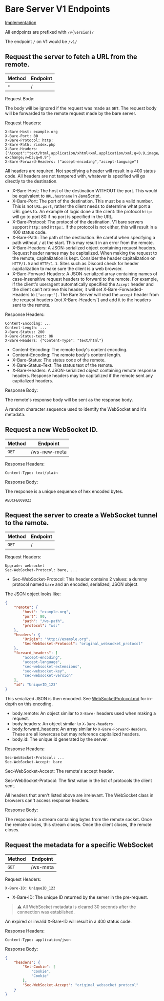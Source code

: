# Bare Server V1 Endpoints

[Implementation](https://github.com/tomphttp/bare-server-node/blob/master/V1.mjs)

All endpoints are prefixed with `/v{version}/`

The endpoint `/` on V1 would be `/v1/`

## Request the server to fetch a URL from the remote.

| Method | Endpoint   |
| ------ | ---------- |
| `*`    | /       |

Request Body:

The body will be ignored if the request was made as `GET`. The request body will be forwarded to the remote request made by the bare server.

Request Headers:

```
X-Bare-Host: example.org
X-Bare-Port: 80
X-Bare-Protocol: http:
X-Bare-Path: /index.php
X-Bare-Headers: {"Accept":"text/html,application/xhtml+xml,application/xml;q=0.9,image/webp,image/apng,*/*;q=0.8,application/signed-exchange;v=b3;q=0.9"}
X-Bare-Forward-Headers: ["accept-encoding","accept-language"]
```

All headers are required. Not specifying a header will result in a 400 status code. All headers are not tampered with, whatever is specified will go directly to the destination.

- X-Bare-Host: The host of the destination WITHOUT the port. This would be equivalent to `URL.hostname` in JavaScript.
- X-Bare-Port: The port of the destination. This must be a valid number. This is not `URL.port`, rather the client needs to determine what port a URL goes to. An example of logic done a the client: the protocol `http:` will go to port 80 if no port is specified in the URL.
- X-Bare-Protocol: The protocol of the destination. V1 bare servers support `http:` and `https:`. If the protocol is not either, this will result in a 400 status code.
- X-Bare-Path: The path of the destination. Be careful when specifying a path without `/` at the start. This may result in an error from the remote.
- X-Bare-Headers: A JSON-serialized object containing request headers. Request header names may be capitalized. When making the request to the remote, capitalization is kept. Consider the header capitalization on `HTTP/1.0` and `HTTP/1.1`. Sites such as Discord check for header capitalization to make sure the client is a web browser.
- X-Bare-Forward-Headers: A JSON-serialized array containing names of case-insensitive request headers to forward to the remote. For example, if the client's useragent automatically specified the `Accept` header and the client can't retrieve this header, it will set X-Bare-Forwarded-Headers to `["accept"]`. The Bare Server will read the `accept` header from the request headers (not X-Bare-Headers`) and add it to the headers sent to the remote.

Response Headers:

```
Content-Encoding: ...
Content-Length: ...
X-Bare-Status: 200
X-Bare-Status-text: OK
X-Bare-Headers: {"Content-Type": "text/html"}
```

- Content-Encoding: The remote body's content encoding.
- Content-Encoding: The remote body's content length.
- X-Bare-Status: The status code of the remote.
- X-Bare-Status-Text: The status text of the remote.
- X-Bare-Headers: A JSON-serialized object containing remote response headers. Response headers may be capitalized if the remote sent any capitalized headers.

Response Body:

The remote's response body will be sent as the response body.

A random character sequence used to identify the WebSocket and it's metadata. 

## Request a new WebSocket ID.

| Method | Endpoint     |
| ------ | ------------ |
| `GET`  | /ws-new-meta |

Response Headers:

```
Content-Type: text/plain
```

Response Body:

The response is a unique sequence of hex encoded bytes.

```
ABDCFE009023
```

## Request the server to create a WebSocket tunnel to the remote.

| Method | Endpoint  |
| ------ | --------- |
| `GET`  | /         |

Request Headers:

```
Upgrade: websocket
Sec-WebSocket-Protocol: bare, ...
```

- Sec-WebSocket-Protocol: This header contains 2 values: a dummy protocol named `bare` and an encoded, serialized, JSON object.

The JSON object looks like:

```json
{
	"remote": {
		"host": "example.org",
		"port": 80,
		"path": "/ws-path",
		"protocol": "ws:"
	},
	"headers": {
		"Origin": "http://example.org",
		"Sec-WebSocket-Protocol": "original_websocket_protocol"
	},
	"forward_headers": [
		"accept-encoding",
		"accept-language",
		"sec-websocket-extensions",
		"sec-websocket-key",
		"sec-websocket-version"
	],
	"id": "UniqueID_123"
}
```

This serialized JSON is then encoded. See [WebSocketProtocol.md](https://github.com/tomphttp/specifications/blob/master/WebSocketProtocol.md) for in-depth on this encoding.

- body.remote: An object similar to `X-Bare-` headers used when making a request.
- body.headers: An object similar to `X-Bare-headers`
- body.forward_headers: An array similar to `X-Bare-Forward-Headers`. These are all lowercase but may reference capitalized headers.
- body.id: The unique id generated by the server.

Response Headers:

```
Sec-WebSocket-Protocol: ...
Sec-WebSocket-Accept: bare
```

Sec-WebSocket-Accept: The remote's accept header.

Sec-WebSocket-Protocol: The first value in the list of protocols the client sent.

All headers that aren't listed above are irrelevant. The WebSocket class in browsers can't access response headers.

Response Body:

The response is a stream containing bytes from the remote socket. Once the remote closes, this stream closes. Once the client closes, the remote closes.

## Request the metadata for a specific WebSocket

| Method | Endpoint |
| ------ | -------- |
| `GET`  | /ws-meta |

Request Headers:

```
X-Bare-ID: UniqueID_123
```

- X-Bare-ID: The unique ID returned by the server in the pre-request.

> ⚠ All WebSocket metadata is cleared 30 seconds after the connection was established.

An expired or invalid X-Bare-ID will result in a 400 status code.

Response Headers:

```
Content-Type: application/json
```

Response Body:

```json
{
	"headers": {
		"Set-Cookie": [
			"Cookie",
			"Cookie"
		],
		"Sec-WebSocket-Accept": "original_websocket_protocol"
	}
}
```
